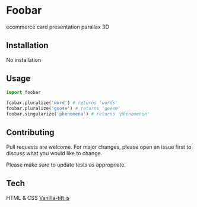 # Foobar

ecommerce card presentation parallax 3D

## Installation

No installation

## Usage

```python
import foobar

foobar.pluralize('word') # returns 'words'
foobar.pluralize('goose') # returns 'geese'
foobar.singularize('phenomena') # returns 'phenomenon'
```

## Contributing
Pull requests are welcome. For major changes, please open an issue first to discuss what you would like to change.

Please make sure to update tests as appropriate.

## Tech
HTML & CSS 
[Vanilla-titt js](https://micku7zu.github.io/vanilla-tilt.js/)
